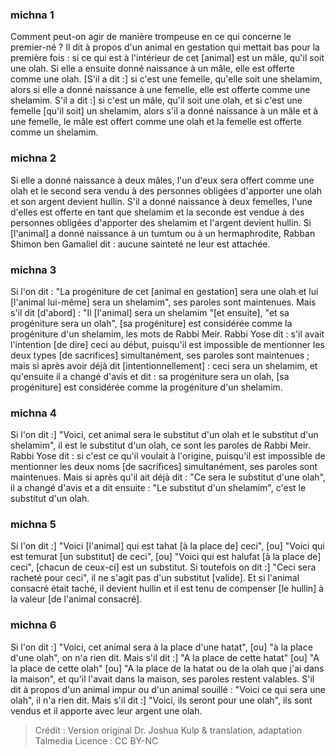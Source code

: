 
### michna 1
Comment peut-on agir de manière trompeuse en ce qui concerne le premier-né ? Il dit à propos d'un animal en gestation qui mettait bas pour la première fois : si ce qui est à l'intérieur de cet [animal] est un mâle, qu'il soit une olah. Si elle a ensuite donné naissance à un mâle, elle est offerte comme une olah. [S'il a dit :] si c'est une femelle, qu'elle soit une shelamim, alors si elle a donné naissance à une femelle, elle est offerte comme une shelamim. S'il a dit :] si c'est un mâle, qu'il soit une olah, et si c'est une femelle [qu'il soit] un shelamim, alors s'il a donné naissance à un mâle et à une femelle, le mâle est offert comme une olah et la femelle est offerte comme un shelamim.

### michna 2
Si elle a donné naissance à deux mâles, l'un d'eux sera offert comme une olah et le second sera vendu à des personnes obligées d'apporter une olah et son argent devient hullin. S'il a donné naissance à deux femelles, l'une d'elles est offerte en tant que shelamim et la seconde est vendue à des personnes obligées d'apporter des shelamim et l'argent devient hullin. Si [l'animal] a donné naissance à un tumtum ou à un hermaphrodite, Rabban Shimon ben Gamaliel dit : aucune sainteté ne leur est attachée.

### michna 3
Si l'on dit : "La progéniture de cet [animal en gestation] sera une olah et lui [l'animal lui-même] sera un shelamim", ses paroles sont maintenues. Mais s'il dit [d'abord] : "Il [l'animal] sera un shelamim "[et ensuite], "et sa progéniture sera un olah", [sa progéniture] est considérée comme la progéniture d'un shelamim, les mots de Rabbi Meir. Rabbi Yose dit : s'il avait l'intention [de dire] ceci au début, puisqu'il est impossible de mentionner les deux types [de sacrifices] simultanément, ses paroles sont maintenues ; mais si après avoir déjà dit [intentionnellement] : ceci sera un shelamim, et qu'ensuite il a changé d'avis et dit : sa progéniture sera un olah, [sa progéniture] est considérée comme la progéniture d'un shelamim.

### michna 4
Si l'on dit :] "Voici, cet animal sera le substitut d'un olah et le substitut d'un shelamim", il est le substitut d'un olah, ce sont les paroles de Rabbi Meir. Rabbi Yose dit : si c'est ce qu'il voulait à l'origine, puisqu'il est impossible de mentionner les deux noms [de sacrifices] simultanément, ses paroles sont maintenues. Mais si après qu'il ait déjà dit : "Ce sera le substitut d'une olah", il a changé d'avis et a dit ensuite : "Le substitut d'un shelamim", c'est le substitut d'un olah.

### michna 5
Si l'on dit :] "Voici [l'animal] qui est tahat [à la place de] ceci", [ou] "Voici qui est temurat [un substitut] de ceci", [ou] "Voici qui est halufat [à la place de] ceci", [chacun de ceux-ci] est un substitut. Si toutefois on dit :] "Ceci sera racheté pour ceci", il ne s'agit pas d'un substitut [valide]. Et si l'animal consacré était taché, il devient hullin et il est tenu de compenser [le hullin] à la valeur [de l'animal consacré].

### michna 6
Si l'on dit :] "Voici, cet animal sera à la place d'une hatat", [ou] "à la place d'une olah", on n'a rien dit. Mais s'il dit :] "A la place de cette hatat" [ou] "A la place de cette olah" [ou] "A la place de la hatat ou de la olah que j'ai dans la maison", et qu'il l'avait dans la maison, ses paroles restent valables. S'il dit à propos d'un animal impur ou d'un animal souillé : "Voici ce qui sera une olah", il n'a rien dit. Mais s'il dit :] "Voici, ils seront pour une olah", ils sont vendus et il apporte avec leur argent une olah.

>Crédit : Version original Dr. Joshua Kulp & translation, adaptation Talmedia
>Licence : CC BY-NC